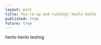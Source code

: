 ```yaml
---
layout: post
title: You're up and running! henlo henlo
published: true
future: true
---
```

henlo henlo testing
